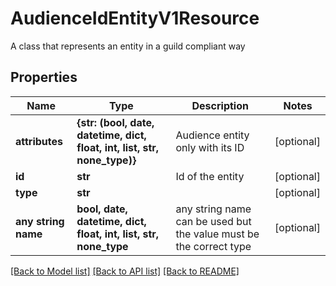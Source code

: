 # AudienceIdEntityV1Resource

A class that represents an entity in a guild compliant way

## Properties
Name | Type | Description | Notes
------------ | ------------- | ------------- | -------------
**attributes** | **{str: (bool, date, datetime, dict, float, int, list, str, none_type)}** | Audience entity only with its ID | [optional] 
**id** | **str** | Id of the entity | [optional] 
**type** | **str** |  | [optional] 
**any string name** | **bool, date, datetime, dict, float, int, list, str, none_type** | any string name can be used but the value must be the correct type | [optional]

[[Back to Model list]](../README.md#documentation-for-models) [[Back to API list]](../README.md#documentation-for-api-endpoints) [[Back to README]](../README.md)


